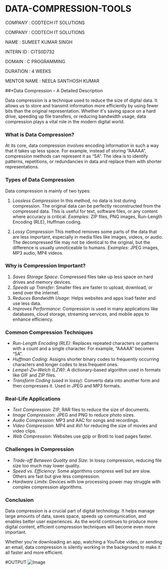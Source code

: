 # DATA-COMPRESSION-TOOLS


*COMPANY* : CODTECH IT SOLUTIONS

COMPANY : CODTECH IT SOLUTIONS

NAME : SUMEET KUMAR SINGH

INTERN ID : CITS0D732

DOMAIN : C PROGRAMMING

DURATION : 4 WEEKS

MENTOR NAME : NEELA SANTHOSH KUMAR

##*Data Compression – A Detailed Description 

Data compression is a technique used to reduce the size of digital data. It allows us to store and transmit information more efficiently by using fewer bits than the original representation. Whether it's saving space on a hard drive, speeding up file transfers, or reducing bandwidth usage, data compression plays a vital role in the modern digital world.

### What is Data Compression?

At its core, data compression involves encoding information in such a way that it takes up less space. For example, instead of storing “AAAAA”, compression methods can represent it as “5A”. The idea is to identify patterns, repetitions, or redundancies in data and replace them with shorter representations.

### Types of Data Compression

Data compression is mainly of two types:

1. *Lossless Compression*
   In this method, no data is lost during compression. The original data can be perfectly reconstructed from the compressed data. This is useful for text, software files, or any content where accuracy is critical.
   *Examples*: ZIP files, PNG images, Run-Length Encoding (RLE), Huffman coding.

2. *Lossy Compression*
   This method removes some parts of the data that are less important, especially in media files like images, videos, or audio. The decompressed file may not be identical to the original, but the difference is usually unnoticeable to humans.
   *Examples*: JPEG images, MP3 audio, MP4 videos.

### Why is Compression Important?

1. *Saves Storage Space*: Compressed files take up less space on hard drives and memory devices.
2. *Speeds up Transfer*: Smaller files are faster to upload, download, or send over the internet.
3. *Reduces Bandwidth Usage*: Helps websites and apps load faster and use less data.
4. *Improves Performance*: Compression is used in many applications like databases, cloud storage, streaming services, and mobile apps to enhance efficiency.

### Common Compression Techniques

* *Run-Length Encoding (RLE)*: Replaces repeated characters or patterns with a count and a single character. For example, “AAAAA” becomes “5A”.
* *Huffman Coding*: Assigns shorter binary codes to frequently occurring characters and longer codes to less frequent ones.
* *Lempel-Ziv-Welch (LZW)*: A dictionary-based algorithm used in formats like GIF and ZIP files.
* *Transform Coding* (used in lossy): Converts data into another form and then compresses it. Used in JPEG and MP3 formats.

### Real-Life Applications

* *Text Compression*: ZIP, RAR files to reduce the size of documents.
* *Image Compression*: JPEG and PNG to reduce photo sizes.
* *Audio Compression*: MP3 and AAC for songs and recordings.
* *Video Compression*: MP4 and AVI for reducing the size of movies and video clips.
* *Web Compression*: Websites use gzip or Brotli to load pages faster.

### Challenges in Compression

* *Trade-off Between Quality and Size*: In lossy compression, reducing file size too much may lower quality.
* *Speed vs. Efficiency*: Some algorithms compress well but are slow. Others are fast but give less compression.
* *Hardware Limits*: Devices with low processing power may struggle with complex compression algorithms.

### Conclusion

Data compression is a crucial part of digital technology. It helps manage large amounts of data, saves space, speeds up communication, and enables better user experiences. As the world continues to produce more digital content, efficient compression techniques will become even more important.

Whether you're downloading an app, watching a YouTube video, or sending an email, data compression is silently working in the background to make it all faster and more efficient.

#OUTPUT 
![Image](https://github.com/user-attachments/assets/adc9ae2f-6a70-44f5-8bf4-9a59c2a5c231)
